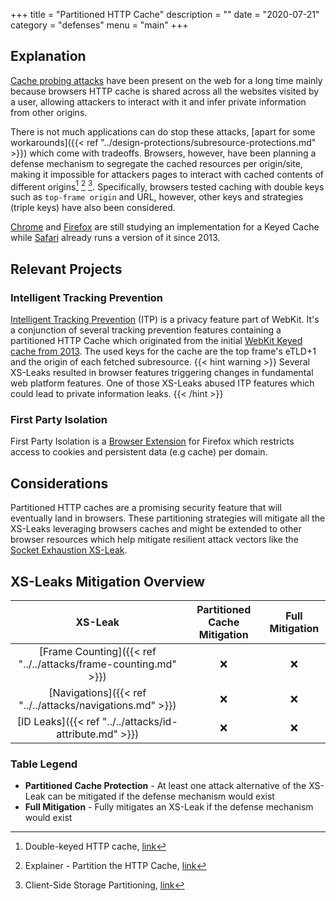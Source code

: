 +++
title = "Partitioned HTTP Cache"
description = ""
date = "2020-07-21"
category = "defenses"
menu = "main"
+++

## Explanation

[Cache probing attacks](https://TODO) have been present on the web for a long time mainly because browsers HTTP cache is shared across all the websites visited by a user, allowing attackers to interact with it and infer private information from other origins.

<!--TODO(manuelvsousa): Add reference to cache probing attacks-->

There is not much applications can do stop these attacks, [apart for some workarounds]({{< ref "../design-protections/subresource-protections.md" >}}) which come with tradeoffs. Browsers, however, have been planning a defense mechanism to segregate the cached resources per origin/site, making it impossible for attackers pages to interact with cached contents of different origins[^1] [^2] [^3]. Specifically, browsers tested caching with double keys such as `top-frame origin` and URL, however, other keys and strategies (triple keys) have also been considered.

[Chrome](https://bugs.chromium.org/p/chromium/issues/detail?id=910708) and [Firefox](https://bugzilla.mozilla.org/show_bug.cgi?id=1590107) are still studying an implementation for a Keyed Cache while [Safari](https://bugs.webkit.org/show_bug.cgi?id=110269) already runs a version of it since 2013.


<!--TODO(manuelvsousa): Add socket exhaustion ?-->

## Relevant Projects

### Intelligent Tracking Prevention

[Intelligent Tracking Prevention](https://webkit.org/tracking-prevention/) (ITP) is a privacy feature part of WebKit. It's a conjunction of several tracking prevention features containing a partitioned HTTP Cache which originated from the initial [WebKit Keyed cache from 2013](https://bugs.webkit.org/show_bug.cgi?id=110269). The used keys for the cache are the top frame's eTLD+1 and the origin of each fetched subresource.
{{< hint warning >}}
Several XS-Leaks resulted in browser features triggering changes in fundamental web platform features. One of those XS-Leaks abused ITP features which could lead to private information leaks.
{{< /hint >}}

<!--TODO(manuelvsousa): ADD ITP XS-Leak here -->

### First Party Isolation

First Party Isolation is a [Browser Extension](https://addons.mozilla.org/en-US/firefox/addon/first-party-isolation/) for Firefox which restricts access to cookies and persistent data (e.g cache) per domain.

## Considerations

Partitioned HTTP caches are a promising security feature that will eventually land in browsers. These partitioning strategies will mitigate all the XS-Leaks leveraging browsers caches and might be extended to other browser resources which help mitigate resilient attack vectors like the [Socket Exhaustion XS-Leak](https://TODO).

<!--TODO(manuelvsousa): Add socket exhaustion ?-->

## XS-Leaks Mitigation Overview

|                           XS-Leak                                 | Partitioned Cache Mitigation |  Full Mitigation   |
|:-----------------------------------------------------------------:|:----------------------------:|:-------------------:
| [Frame Counting]({{< ref "../../attacks/frame-counting.md" >}})   |         ❌                   |         ❌
| [Navigations]({{< ref "../../attacks/navigations.md" >}})         |         ❌                   |         ❌
| [ID Leaks]({{< ref "../../attacks/id-attribute.md" >}})           |         ❌                   |         ❌

### Table Legend

- **Partitioned Cache Protection** - At least one attack alternative of the XS-Leak can be mitigated if the defense mechanism would exist
- **Full Mitigation** - Fully mitigates an XS-Leak if the defense mechanism would exist


[^1]: Double-keyed HTTP cache, [link](https://github.com/whatwg/fetch/issues/904)
[^2]: Explainer - Partition the HTTP Cache, [link](https://github.com/shivanigithub/http-cache-partitioning)
[^3]: Client-Side Storage Partitioning, [link](https://privacycg.github.io/storage-partitioning/)

